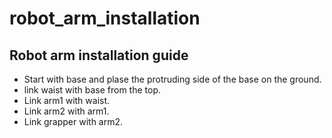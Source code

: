 # robot_arm_installation

## Robot arm installation guide
  - Start with base and plase the protruding side of the base on the ground.
  - link waist with base from the top.
  - Link arm1 with waist.
  - Link arm2 with arm1.
  - Link grapper with arm2.
